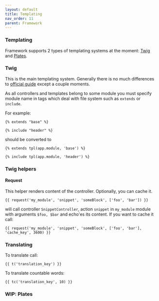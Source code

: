 ```yaml
---
layout: default
title: Templating
nav_order: 11
parent: Framework
---
```


### Templating

Framework supports 2 types of templating systems at the moment: [Twig](https://twig.symfony.com/) and [Plates](https://platesphp.com/).

### Twig

This is the main templating system.
Generally there is no much differences to [official guide](https://twig.symfony.com/) except a couple moments.

As all controllers and templates belong to some module you must specify module name in tags which deal with file system such as `extends` or `include`.

For example:

```twig
{% extends "base" %}

{% include "header" %}
```

should be converted to 

```twig
{% extends tpl(app.module, 'base') %}

{% include tpl(app.module, 'header') %}
```

### Twig helpers

#### Request

This helper renders content of the controller. Optionally, you can cache it.

```twig
{{ request('my_module', 'snippet', 'someBlock', ['foo', 'bar']) }}
``` 

will call controller `SnippetController`, action `snippet` in `my_module` module with arguments `$foo, $bar` and echo'es its content.
If you want to cache it call:

```twig
{{ request('my_module', 'snippet', 'someBlock', ['foo', 'bar'], 'cache_key', 3600) }}
``` 

### Translating

To translate call:

```twig
{{ t('translation_key') }}
```

To translate countable words:

```twig
{{ tc('translation_key', 10) }}
```

### WIP: Plates